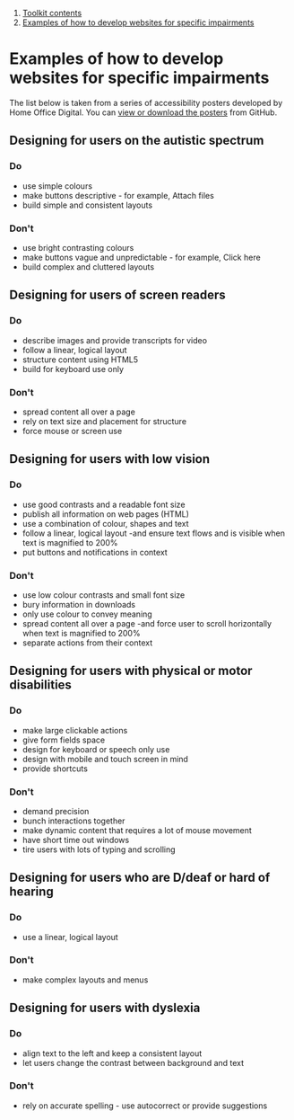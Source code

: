 1.  [Toolkit contents](contents)
2.  [Examples of how to develop websites for specific impairments](#)

# Examples of how to develop websites for specific impairments

The list below is taken from a series of accessibility posters developed by Home Office Digital. You can [view or download the posters](https://ukhomeoffice.github.io/accessibility-posters/posters/accessibility-posters.pdf "accessibility posters")  from GitHub.

## Designing for users on the autistic spectrum

### Do

*   use simple colours
*   make buttons descriptive - for example, Attach files
*   build simple and consistent layouts

### Don't

*   use bright contrasting colours
*   make buttons vague and unpredictable - for example, Click here
*   build complex and cluttered layouts

## Designing for users of screen readers

### Do

*   describe images and provide transcripts for video
*   follow a linear, logical layout
*   structure content using HTML5
*   build for keyboard use only

### Don't

*   spread content all over a page
*   rely on text size and placement for structure
*   force mouse or screen use

## Designing for users with low vision

### Do

*   use good contrasts and a readable font size
*   publish all information on web pages (HTML)
*   use a combination of colour, shapes and text
*   follow a linear, logical layout -and ensure text flows and is visible when text is magnified to 200%
*   put buttons and notifications in context

### Don't

*   use low colour contrasts and small font size
*   bury information in downloads
*   only use colour to convey meaning
*   spread content all over a page -and force user to scroll horizontally when text is magnified to 200%
*   separate actions from their context

## Designing for users with physical or motor disabilities

### Do

*   make large clickable actions
*   give form fields space
*   design for keyboard or speech only use
*   design with mobile and touch screen in mind
*   provide shortcuts

### Don't

*   demand precision
*   bunch interactions together
*   make dynamic content that requires a lot of mouse movement
*   have short time out windows
*   tire users with lots of typing and scrolling

## Designing for users who are D/deaf or hard of hearing

### Do

*   use a linear, logical layout

### Don't

*   make complex layouts and menus

## Designing for users with dyslexia

### Do

*   align text to the left and keep a consistent layout
*   let users change the contrast between background and text

### Don't

*   rely on accurate spelling - use autocorrect or provide suggestions